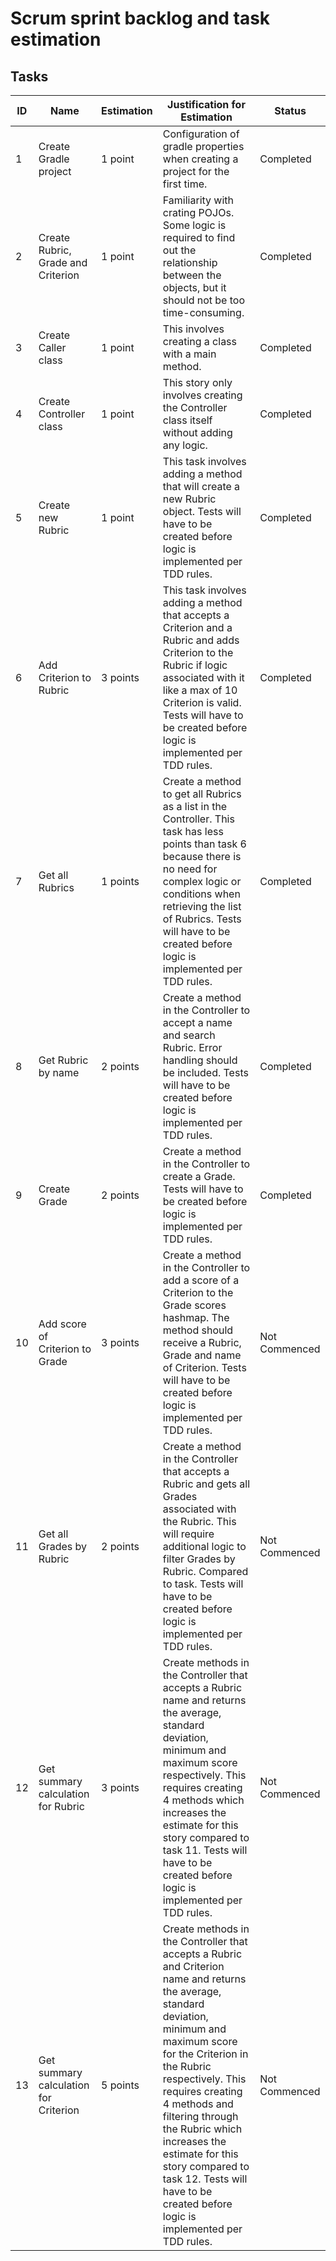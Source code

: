 # Scrum sprint backlog and task estimation

## Tasks

| ID  | Name  | Estimation  | Justification for Estimation  | Status  |
|---|---|---|---|---|
| 1 | Create Gradle project |  1 point | Configuration of gradle properties when creating a project for the first time.  | Completed  |
| 2 | Create Rubric, Grade and Criterion |  1 point | Familiarity with crating POJOs. Some logic is required to find out the relationship between the objects, but it should not be too time-consuming.  | Completed  |
| 3 | Create Caller class  |  1 point | This involves creating a class with a main method.  |  Completed |
| 4 | Create Controller class  |  1 point | This story only involves creating the Controller class itself without adding any logic.  |  Completed |
| 5 | Create new Rubric  | 1 point  | This task involves adding a method that will create a new Rubric object. Tests will have to be created before logic is implemented per TDD rules.  | Completed  |
| 6 | Add Criterion to Rubric  | 3 points  | This task involves adding a method that accepts a Criterion and a Rubric and adds Criterion to the Rubric if logic associated with it like a max of 10 Criterion is valid. Tests will have to be created before logic is implemented per TDD rules.  | Completed  |
| 7 | Get all Rubrics  | 1 points  | Create a method to get all Rubrics as a list in the Controller. This task has less points than task 6 because there is no need for complex logic or conditions when retrieving the list of Rubrics. Tests will have to be created before logic is implemented per TDD rules.  | Completed  |
| 8 | Get Rubric by name  | 2 points  | Create a method in the Controller to accept a name and search Rubric. Error handling should be included. Tests will have to be created before logic is implemented per TDD rules.  | Completed  |
| 9 | Create Grade  | 2 points  | Create a method in the Controller to create a Grade. Tests will have to be created before logic is implemented per TDD rules.  | Completed  |
| 10 | Add score of Criterion to Grade  | 3 points  | Create a method in the Controller to add a score of a Criterion to the Grade scores hashmap. The method should receive a Rubric, Grade and name of Criterion. Tests will have to be created before logic is implemented per TDD rules.  | Not Commenced  |
| 11 | Get all Grades by Rubric  | 2 points  | Create a method in the Controller that accepts a Rubric and gets all Grades associated with the Rubric. This will require additional logic to filter Grades by Rubric. Compared to task. Tests will have to be created before logic is implemented per TDD rules.  | Not Commenced  |
| 12 | Get summary calculation for Rubric  | 3 points  | Create methods in the Controller that accepts a Rubric name and returns the average, standard deviation, minimum and maximum score respectively. This requires creating 4 methods which increases the estimate for this story compared to task 11. Tests will have to be created before logic is implemented per TDD rules.  | Not Commenced  |
| 13 | Get summary calculation for Criterion  | 5 points  | Create methods in the Controller that accepts a Rubric and Criterion name and returns the average, standard deviation, minimum and maximum score for the Criterion in the Rubric respectively. This requires creating 4 methods and filtering through the Rubric which increases the estimate for this story compared to task 12. Tests will have to be created before logic is implemented per TDD rules.  | Not Commenced  |
